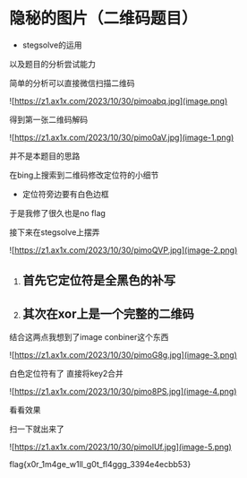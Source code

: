 # 隐秘的图片（二维码题目）
- stegsolve的运用

以及题目的分析尝试能力

简单的分析可以直接微信扫描二维码

![https://z1.ax1x.com/2023/10/30/pimoabq.jpg](image.png)

得到第一张二维码解码

![https://z1.ax1x.com/2023/10/30/pimo0aV.jpg](image-1.png)

并不是本题目的思路

在bing上搜索到二维码修改定位符的小细节

- 定位符旁边要有白色边框

于是我修了很久也是no flag

接下来在stegsolve上摆弄

![https://z1.ax1x.com/2023/10/30/pimoQVP.jpg](image-2.png)

1. ## 首先它定位符是全黑色的补写

2. ## 其次在xor上是一个完整的二维码

结合这两点我想到了image conbiner这个东西

![https://z1.ax1x.com/2023/10/30/pimoG8g.jpg](image-3.png)

白色定位符有了 直接将key2合并

![https://z1.ax1x.com/2023/10/30/pimo8PS.jpg](image-4.png)

看看效果

扫一下就出来了

![https://z1.ax1x.com/2023/10/30/pimolUf.jpg](image-5.png)

flag{x0r_1m4ge_w1ll_g0t_fl4ggg_3394e4ecbb53}